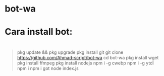 # bot-wa

# Cara install bot:
#
>pkg update && pkg upgrade
>pkg install git
>git clone https://github.com/Ahmad-script/bot-wa
>cd bot-wa
>pkg install wget
>pkg install ffmpeg
>pkg install nodejs
>npm i -g cwebp
>npm i -g ytdl
>npm i
>npm i got
>node index.js

